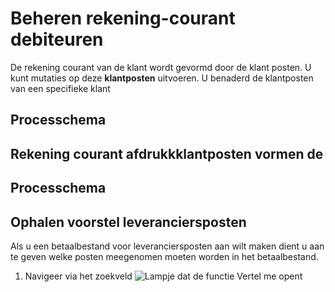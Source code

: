 # Beheren rekening-courant debiteuren

De rekening courant van de klant wordt gevormd door de klant posten. U kunt mutaties op deze **klantposten** uitvoeren.
U benaderd de klantposten van een specifieke klant

## Processchema

## Rekening courant afdrukkklantposten vormen de 

## Processchema

## Ophalen voorstel leveranciersposten

Als u een betaalbestand voor leveranciersposten aan wilt maken dient u aan te geven welke posten meegenomen moeten worden in het betaalbestand. 

1. Navigeer via het zoekveld ![Lampje dat de functie Vertel me opent](https://docs.microsoft.com/nl-NL/dynamics365/business-central/media/ui-search/search_small.png "Vertel me wat u wilt doen") 
<!--stackedit_data:
eyJoaXN0b3J5IjpbLTk3NTQ2NjIyMiwtNDU2ODQ2MDYyXX0=
-->